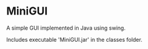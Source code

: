 # MiniGUI

A simple GUI implemented in Java using swing.

Includes executable 'MiniGUI.jar' in the classes folder.